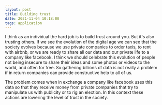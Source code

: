 ```yaml
---
layout: post
title: Building trust
date: 2021-11-04 10:18:00
tags: application
---
```


I think as an individual the hard job is to build trust around you. But it's also trusting others. If we see the evolution of the digital age we can see that the society evolves because we use private companies to order taxis, to rent with airbnb, or we are ready to share all our data and our private life to a company like facebook. I think we should celebrate this evolution of people not being insecure to share their ideas and some photos or videos to the world, and often for free. So gathering billions of data is not really a problem if in return companies can provide constructive help to all of us. 

The problem comes when in exchange a company like facebook uses this data so that they receive money from private companies that try to manipulate us with publicity or to rig an election. In this context these actions are lowering the level of trust in the society.
